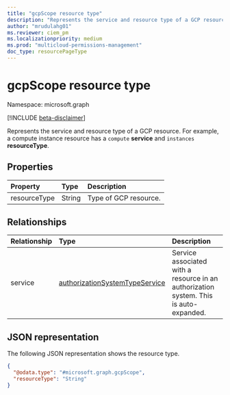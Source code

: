 ```yaml
---
title: "gcpScope resource type"
description: "Represents the service and resource type of a GCP resource"
author: "mrudulahg01"
ms.reviewer: ciem_pm
ms.localizationpriority: medium
ms.prod: "multicloud-permissions-management"
doc_type: resourcePageType
---
```


# gcpScope resource type

Namespace: microsoft.graph

[!INCLUDE [beta-disclaimer](../../includes/beta-disclaimer.md)]

Represents the service and resource type of a GCP resource. For example, a compute instance resource has a `compute` **service** and `instances` **resourceType**.

## Properties
|Property|Type|Description|
|:---|:---|:---|
|resourceType|String|Type of GCP resource.|

## Relationships
|Relationship|Type|Description|
|:---|:---|:---|
|service|[authorizationSystemTypeService](../resources/authorizationsystemtypeservice.md)|Service associated with a resource in an authorization system. This is auto-expanded.|

## JSON representation
The following JSON representation shows the resource type.
<!-- {
  "blockType": "resource",
  "@odata.type": "microsoft.graph.gcpScope"
}
-->
``` json
{
  "@odata.type": "#microsoft.graph.gcpScope",
  "resourceType": "String"
}
```


